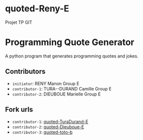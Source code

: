 # quoted-Reny-E
Projet TP GIT

# Programming Quote Generator

A python program that generates programming quotes and jokes.

## Contributors
- `initiator`: RENY Manon Group E
- `contributor-1`: TURA--DURAND Camille Group E
- `contributor-2`: DIEUBOUE Marielle Group E

## Fork urls
- `contributor-1`: [quoted-TuraDurand-E](https://github.com/CamilleTD/quoted-TuraDurand-E)
- `contributor-2`: [quoted-Dieuboue-E](https://github.com/dieuboueM/quoted-Reny-E)
- `contributor-3`: [quoted-toto-b](url-3)

